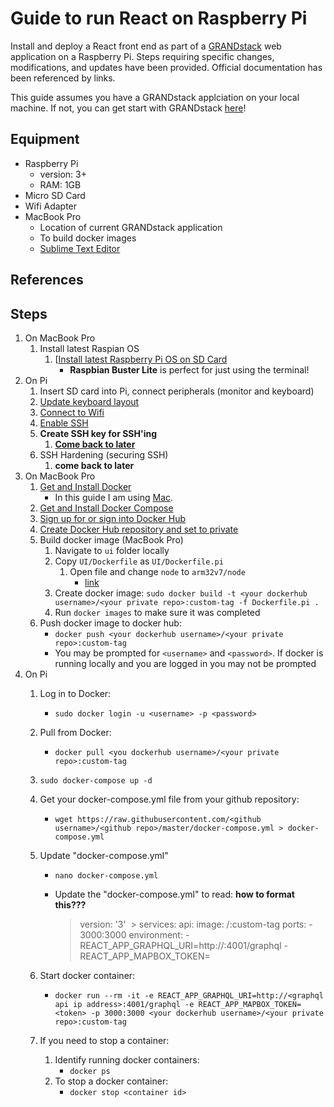 # Guide to run React on Raspberry Pi #

Install and deploy a React front end as part of a [GRANDstack](https://grandstack.io) web application on a Raspberry Pi. Steps requiring specific changes, modifications, and updates have been provided. Official documentation has been referenced by links.

This guide assumes you have a GRANDstack applciation on your local machine. If not, you can get start with GRANDstack [here](https://grandstack.io/docs/getting-started-neo4j-graphql)!

## Equipment ##
* Raspberry Pi
	* version: 3+
	* RAM: 1GB
* Micro SD Card
* Wifi Adapter
* MacBook Pro
	* Location of current GRANDstack application
	* To build docker images
	* [Sublime Text Editor](https://www.sublimetext.com/3)

## References ##

## Steps ##
1. On MacBook Pro
	1. Install latest Raspian OS
		1. [[Install latest Raspberry Pi OS on SD Card](https://www.raspberrypi.org/documentation/installation/installing-images/)
			* **Raspbian Buster Lite** is perfect for just using the terminal!
1. On Pi
	1. Insert SD card into Pi, connect peripherals (monitor and keyboard) 
	1. [Update keyboard layout](https://scribles.net/changing-keyboard-layout-on-raspberry-pi/)
	1. [Connect to Wifi](https://www.raspberrypi.org/documentation/configuration/wireless/wireless-cli.md)
	1. [Enable SSH](https://www.raspberrypi.org/documentation/remote-access/ssh/)
	1. **Create SSH key for SSH'ing**
		1. **[Come back to later](https://www.raspberrypi.org/documentation/configuration/security.md)**
	1. SSH Hardening (securing SSH)
		1. **come back to later**
1. On MacBook Pro
	1. [Get and Install Docker](https://docs.docker.com/get-docker/)
		- In this guide I am using [Mac](https://docs.docker.com/docker-for-mac/install/).
	1. [Get and Install Docker Compose](https://docs.docker.com/compose/install/)
	1. [Sign up for or sign into Docker Hub](https://hub.docker.com/)
	1. [Create Docker Hub repository and set to private](https://docs.docker.com/docker-hub/repos/)
	1. Build docker image (MacBook Pro)
		1. Navigate to `ui` folder locally
		1. Copy `UI/Dockerfile` as `UI/Dockerfile.pi`
			1. Open file and change `node` to `arm32v7/node`
				* [link](https://hub.docker.com/r/arm32v7/node/)
		1. Create docker image: `sudo docker build -t <your dockerhub username>/<your private repo>:custom-tag -f Dockerfile.pi .`
		1. Run `docker images` to make sure it was completed
	1. Push docker image to docker hub: 
		* `docker push <your dockerhub username>/<your private repo>:custom-tag`
		* You may be prompted for `<username>` and `<password>`. If docker is running locally and you are logged in you may not be prompted
1. On Pi
	1. Log in to Docker: 
		- `sudo docker login -u <username> -p <password>`
	1. Pull from Docker: 
		- `docker pull <you dockerhub username>/<your private repo>:custom-tag`
	1. `sudo docker-compose up -d`	
	1. Get your docker-compose.yml file from your github repository:
		- `wget https://raw.githubusercontent.com/<github username>/<github repo>/master/docker-compose.yml > docker-compose.yml`
	1. Update "docker-compose.yml"
		- `nano docker-compose.yml`
		- Update the "docker-compose.yml" to read: **how to format this???**

			>version: '3'
​			>
			>services:
			>  api:
			>    image: <your dockerhub username>/<your private repo>:custom-tag
			>	ports:
			>	  - 3000:3000
			>	environment:
			>	  - REACT_APP_GRAPHQL_URI=http://<graphql api ip address>:4001/graphql
			>	  - REACT_APP_MAPBOX_TOKEN=<token>

	1. Start docker container:
		- `docker run --rm -it -e REACT_APP_GRAPHQL_URI=http://<graphql api ip address>:4001/graphql -e REACT_APP_MAPBOX_TOKEN=<token> -p 3000:3000 <your dockerhub username>/<your private repo>:custom-tag`
	1. If you need to stop a container:
		1. Identify running docker containers:
			- `docker ps`
		1. To stop a docker container:
			- `docker stop <container id>`